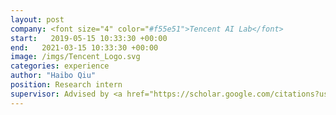 ```yaml
---
layout: post
company: <font size="4" color="#f55e51">Tencent AI Lab</font>
start:   2019-05-15 10:33:30 +00:00
end:   2021-03-15 10:33:30 +00:00
image: /imgs/Tencent_Logo.svg 
categories: experience 
author: "Haibo Qiu"
position: Research intern
supervisor: Advised by <a href="https://scholar.google.com/citations?user=FP4FEvwAAAAJ&hl=en" target="_blank" rel="noopener noreferer">Dr. Dihong Gong</a>, <a href="https://scholar.google.com/citations?user=VTrRNN4AAAAJ&hl=zh-CN" target="_blank" rel="noopener noreferer">Dr. Zhifeng Li</a> and <a href="https://scholar.google.com/citations?user=AjxoEpIAAAAJ&hl=en" target="_blank" rel="noopener noreferer">Dr. Wei Liu </a>
---
```



